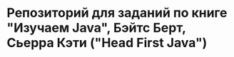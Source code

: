 <h1>Репозиторий для заданий по книге "Изучаем Java", Бэйтс Берт, Сьерра Кэти ("Head First Java")</h1>
